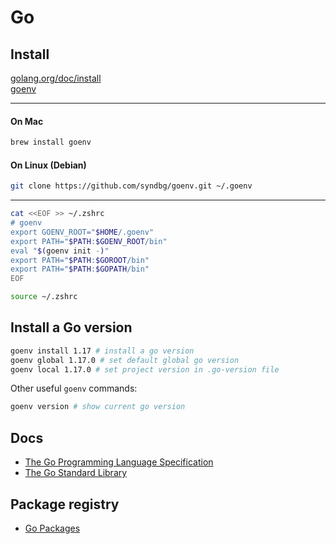 # Go

## Install

[golang.org/doc/install](https://golang.org/doc/install)  
[goenv](https://github.com/syndbg/goenv)

---
#### On Mac
```sh
brew install goenv
```
#### On Linux (Debian)
```sh
git clone https://github.com/syndbg/goenv.git ~/.goenv
```
---

```sh
cat <<EOF >> ~/.zshrc 
# goenv
export GOENV_ROOT="$HOME/.goenv"
export PATH="$PATH:$GOENV_ROOT/bin"
eval "$(goenv init -)"
export PATH="$PATH:$GOROOT/bin"
export PATH="$PATH:$GOPATH/bin"
EOF

source ~/.zshrc 
```

## Install a Go version

```sh
goenv install 1.17 # install a go version
goenv global 1.17.0 # set default global go version
goenv local 1.17.0 # set project version in .go-version file
```

Other useful `goenv` commands:
```sh
goenv version # show current go version
```

## Docs

- [The Go Programming Language Specification](https://golang.org/ref/spec)
- [The Go Standard Library](https://pkg.go.dev/std)

## Package registry

- [Go Packages](https://pkg.go.dev/)
